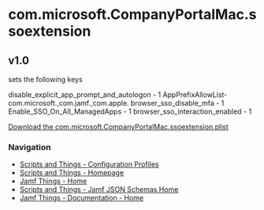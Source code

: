 # com.microsoft.CompanyPortalMac.ssoextension
## v1.0

sets the following keys

  disable_explicit_app_prompt_and_autologon - 1
  AppPrefixAllowList- com.microsoft.,com.jamf.,com.apple.
  browser_sso_disable_mfa - 1
  Enable_SSO_On_All_ManagedApps - 1
  browser_sso_interaction_enabled - 1

[Download the com.microsoft.CompanyPortalMac.ssoextension.plist](https://gregknackstedt.com/Configuration%20Profiles/com.microsoft.CompanyPortalMac.ssoextension/com.microsoft.CompanyPortalMac.ssoextension.plist)

### Navigation

- [Scripts and Things - Configuration Profiles](https://gregknackstedt.com/Jamf_things/Configuration%20Profiles)
- [Scripts and Things - Homepage](https://gregknackstedt.com/)
- [Jamf Things - Home](https://gregknackstedt.com/Jamf_things/)
- [Scripts and Things - Jamf JSON Schemas Home](https://gregknackstedt/scriptsandthings_Jamf_JSON_Schemas)
- [Jamf Things - Documentation - Home](https://gregknackstedt.com/Jamf_things/Documentation/)
